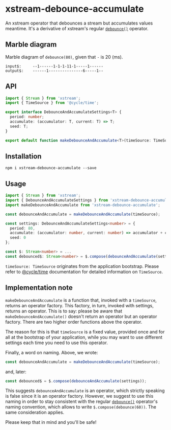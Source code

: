 # xstream-debounce-accumulate

An xstream operator that debounces a stream but accumulates values meantime. It's a derivative of xstream's regular [`debounce()`](https://github.com/staltz/xstream/blob/master/EXTRA_DOCS.md#debounce) operator.

## Marble diagram

Marble diagram of `debounce(80)`, given that `-` is 20 (ms).

```
input$:     --1------1-1-1-11-1-----1------
output$:    ------1---------------6-----1--
```

## API

```TypeScript
import { Stream } from 'xstream';
import { TimeSource } from '@cycle/time';

export interface DebounceAndAccumulateSettings<T> {
  period: number;
  accumulate: (accumulator: T, current: T) => T;
  seed: T;
}

export default function makeDebounceAndAccumulate<T>(timeSource: TimeSource): ({ period, accumulate, seed }: DebounceAndAccumulateSettings<T>) => ($: Stream<T>) => Stream<T>;
```

## Installation

```
npm i xstream-debounce-accumulate --save
```

## Usage

```TypeScript
import { Stream } from 'xstream';
import { DebounceAndAccumulateSettings } from 'xstream-debounce-accumulate';
import makeDebounceAndAccumulate from 'xstream-debounce-accumulate';

const debounceAndAccumulate = makeDebounceAndAccumulate(timeSource);

const settings: DebounceAndAccumulateSettings<number> = {
  period: 80,
  accumulate: (accumulator: number, current: number) => accumulator + current,
  seed: 0
};

const $: Stream<number> = ...
const debounced$: Stream<number> = $.compose(debounceAndAccumulate(settings));
```

`timeSource: TimeSource` originates from the application bootstrap. Please refer to [@cycle/time](https://www.npmjs.com/package/@cycle/time) documentation for detailed information on `TimeSource`.

## Implementation note

`makeDebounceAndAccumulate` is a function that, invoked with a `timeSource`, returns an operator factory. This factory, in turn, invoked with settings, returns an operator. This is to say: please be aware that `makeDebounceAndAccumulate()` doesn't return an operator but an operator factory. There are two higher order functions above the operator.

The reason for this is that `timeSource` is a fixed value, provided once and for all at the bootstrap of your application, while you may want to use different settings each time you need to use this operator.

Finally, a word on naming. Above, we wrote:

```TypeScript
const debounceAndAccumulate = makeDebounceAndAccumulate(timeSource);
```

and, later:

```TypeScript
const debounced$ = $.compose(debounceAndAccumulate(settings));
```

This suggests `debounceAndAccumulate` is an operator, which strictly speaking is false since it is an operator factory. However, we suggest to use this naming in order to stay consistent with the regular [`debounce()`](https://github.com/staltz/xstream/blob/master/EXTRA_DOCS.md#debounce) operator's naming convention, which allows to write `$.compose(debounce(60))`. The same consideration applies.

Please keep that in mind and you'll be safe!
